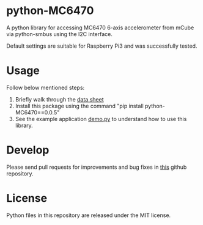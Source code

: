 # python-MC6470
A python library for accessing MC6470 6-axis accelerometer from mCube via python-smbus using the I2C interface.

Default settings are suitable for Raspberry Pi3 and was successfully tested.

# Usage
Follow below mentioned steps:
1. Briefly walk through the [data sheet](https://github.com/Vitaliz-Embedded-solutions/python-MC6470/blob/main/MC6470-Datasheet-APS-048-0033v1.7-1.pdf) 
2. Install this package using the command "pip install python-MC6470==0.0.5"
3. See the example application [demo.py](https://github.com/Vitaliz-Embedded-solutions/python-MC6470/blob/main/demo.py) to understand how to use this library.

# Develop
Please send pull requests for improvements and bug fixes in [this](https://github.com/Vitaliz-Embedded-solutions/python-MC6470) github repository.

# License
Python files in this repository are released under the MIT license.
